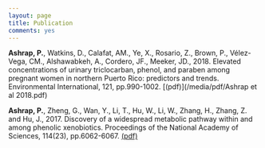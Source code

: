 ```yaml
---
layout: page
title: Publication
comments: yes
---
```


**Ashrap, P.**, Watkins, D., Calafat, AM., Ye, X., Rosario, Z., Brown, P., Vélez-Vega, CM., Alshawabkeh, A., Cordero, JF., Meeker, JD., 2018. Elevated concentrations of urinary triclocarban, phenol, and paraben among pregnant women in northern Puerto Rico: predictors and trends. Environmental International, 121, pp.990-1002. [(pdf)](/media/pdf/Ashrap et al 2018.pdf)

**Ashrap, P.**, Zheng, G., Wan, Y., Li, T., Hu, W., Li, W., Zhang, H., Zhang, Z. and Hu, J., 2017. Discovery of a widespread metabolic pathway within and among phenolic xenobiotics. Proceedings of the National Academy of Sciences, 114(23), pp.6062-6067. [(pdf)](/media/pdf/PNAS-2017-Ashrap-6062-7.pdf)

